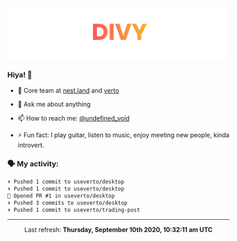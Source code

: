 
![](https://github.com/divy-work/divy-work/raw/master/assets/divy.png)

### Hiya! 👋

- 🔭 Core team at [nest.land](https://github.com/nestdotland/nest.land) and [verto](https://github.com/useverto/verto)

- 💬 Ask me about anything

- 📫 How to reach me: [@undefined_void](https://instagram.com/divy.exe)

- ⚡ Fun fact: I play guitar, listen to music, enjoy meeting new people, kinda introvert.

### 🗣 My activity:

```
⬆️ Pushed 1 commit to useverto/desktop
⬆️ Pushed 1 commit to useverto/desktop
💪 Opened PR #1 in useverto/desktop
⬆️ Pushed 3 commits to useverto/desktop
⬆️ Pushed 1 commit to useverto/trading-post
```

------------
<p align="center">Last refresh: <b>Thursday, September 10th 2020, 10:32:11 am UTC</b></p>
